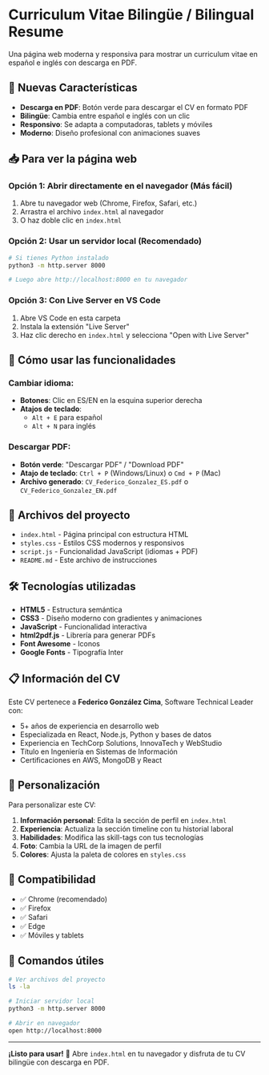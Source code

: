 # Curriculum Vitae Bilingüe / Bilingual Resume

Una página web moderna y responsiva para mostrar un curriculum vitae en español e inglés con descarga en PDF.

## 🌟 Nuevas Características

- **Descarga en PDF**: Botón verde para descargar el CV en formato PDF
- **Bilingüe**: Cambia entre español e inglés con un clic
- **Responsivo**: Se adapta a computadoras, tablets y móviles
- **Moderno**: Diseño profesional con animaciones suaves

## 📥 Para ver la página web

### Opción 1: Abrir directamente en el navegador (Más fácil)
1. Abre tu navegador web (Chrome, Firefox, Safari, etc.)
2. Arrastra el archivo `index.html` al navegador
3. O haz doble clic en `index.html`

### Opción 2: Usar un servidor local (Recomendado)
```bash
# Si tienes Python instalado
python3 -m http.server 8000

# Luego abre http://localhost:8000 en tu navegador
```

### Opción 3: Con Live Server en VS Code
1. Abre VS Code en esta carpeta
2. Instala la extensión "Live Server"
3. Haz clic derecho en `index.html` y selecciona "Open with Live Server"

## 🚀 Cómo usar las funcionalidades

### Cambiar idioma:
- **Botones**: Clic en ES/EN en la esquina superior derecha
- **Atajos de teclado**: 
  - `Alt + E` para español
  - `Alt + N` para inglés

### Descargar PDF:
- **Botón verde**: "Descargar PDF" / "Download PDF"
- **Atajo de teclado**: `Ctrl + P` (Windows/Linux) o `Cmd + P` (Mac)
- **Archivo generado**: `CV_Federico_Gonzalez_ES.pdf` o `CV_Federico_Gonzalez_EN.pdf`

## 📁 Archivos del proyecto

- `index.html` - Página principal con estructura HTML
- `styles.css` - Estilos CSS modernos y responsivos
- `script.js` - Funcionalidad JavaScript (idiomas + PDF)
- `README.md` - Este archivo de instrucciones

## 🛠️ Tecnologías utilizadas

- **HTML5** - Estructura semántica
- **CSS3** - Diseño moderno con gradientes y animaciones
- **JavaScript** - Funcionalidad interactiva
- **html2pdf.js** - Librería para generar PDFs
- **Font Awesome** - Iconos
- **Google Fonts** - Tipografía Inter

## 📋 Información del CV

Este CV pertenece a **Federico González Cima**, Software Technical Leader con:

- 5+ años de experiencia en desarrollo web
- Especializada en React, Node.js, Python y bases de datos
- Experiencia en TechCorp Solutions, InnovaTech y WebStudio
- Título en Ingeniería en Sistemas de Información
- Certificaciones en AWS, MongoDB y React

## 🎨 Personalización

Para personalizar este CV:

1. **Información personal**: Edita la sección de perfil en `index.html`
2. **Experiencia**: Actualiza la sección timeline con tu historial laboral
3. **Habilidades**: Modifica las skill-tags con tus tecnologías
4. **Foto**: Cambia la URL de la imagen de perfil
5. **Colores**: Ajusta la paleta de colores en `styles.css`

## 📱 Compatibilidad

- ✅ Chrome (recomendado)
- ✅ Firefox
- ✅ Safari
- ✅ Edge
- ✅ Móviles y tablets

## 🎯 Comandos útiles

```bash
# Ver archivos del proyecto
ls -la

# Iniciar servidor local
python3 -m http.server 8000

# Abrir en navegador
open http://localhost:8000
```

---

**¡Listo para usar!** 🎉 Abre `index.html` en tu navegador y disfruta de tu CV bilingüe con descarga en PDF. 